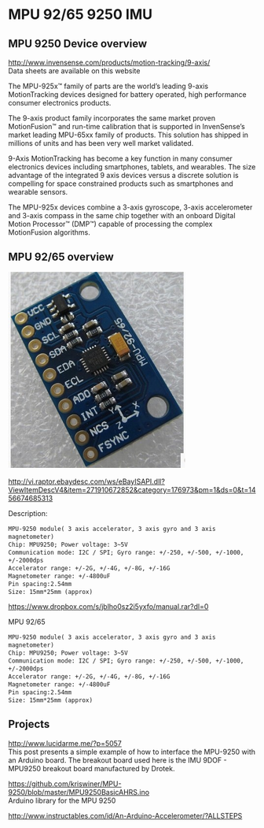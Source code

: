 # MPU 92/65 9250 IMU


## MPU 9250 Device overview
http://www.invensense.com/products/motion-tracking/9-axis/  
Data sheets are available on this website


The MPU-925x™ family of parts are the world’s leading 9-axis MotionTracking devices designed for battery operated, high performance consumer electronics products.

The 9-axis product family incorporates the same market proven MotionFusion™ and run-time calibration that is supported in InvenSense’s market leading MPU-65xx family of products. This solution has shipped in millions of units and has been very well market validated.

9-Axis MotionTracking has become a key function in many consumer electronics devices including smartphones, tablets, and wearables. The size advantage of the integrated 9 axis devices versus a discrete solution is compelling for space constrained products such as smartphones and wearable sensors.

The MPU-925x devices combine a 3-axis gyroscope, 3-axis accelerometer and 3-axis compass in the same chip together with an onboard Digital Motion Processor™ (DMP™) capable of processing the complex MotionFusion algorithms.


## MPU 92/65 overview

![image](images/mpu-92-65.jpg)

http://vi.raptor.ebaydesc.com/ws/eBayISAPI.dll?ViewItemDescV4&item=271910672852&category=176973&pm=1&ds=0&t=1456674685313

Description:

    MPU-9250 module( 3 axis accelerator, 3 axis gyro and 3 axis magnetometer)
    Chip: MPU9250; Power voltage: 3~5V
    Communication mode: I2C / SPI; Gyro range: +/-250, +/-500, +/-1000, +/-2000dps
    Accelerator range: +/-2G, +/-4G, +/-8G, +/-16G
    Magnetometer range: +/-4800uF
    Pin spacing:2.54mm
    Size: 15mm*25mm (approx)

https://www.dropbox.com/s/jblho0sz2i5yxfo/manual.rar?dl=0

MPU 92/65

    MPU-9250 module( 3 axis accelerator, 3 axis gyro and 3 axis magnetometer)
    Chip: MPU9250; Power voltage: 3~5V
    Communication mode: I2C / SPI; Gyro range: +/-250, +/-500, +/-1000, +/-2000dps
    Accelerator range: +/-2G, +/-4G, +/-8G, +/-16G
    Magnetometer range: +/-4800uF
    Pin spacing:2.54mm
    Size: 15mm*25mm (approx)

## Projects


http://www.lucidarme.me/?p=5057   
This post presents a simple example of how to interface the MPU-9250 with an Arduino board. The breakout board used here is the IMU 9DOF - MPU9250 breakout board manufactured by Drotek.

https://github.com/kriswiner/MPU-9250/blob/master/MPU9250BasicAHRS.ino  
Arduino library for the MPU 9250


http://www.instructables.com/id/An-Arduino-Accelerometer/?ALLSTEPS
